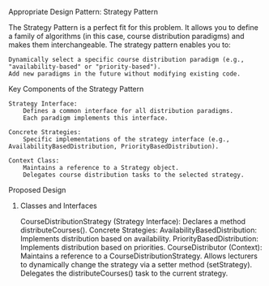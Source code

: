 Appropriate Design Pattern: Strategy Pattern

The Strategy Pattern is a perfect fit for this problem. It allows you to define a family of algorithms (in this case, course distribution paradigms) and makes them interchangeable. The strategy pattern enables you to:

    Dynamically select a specific course distribution paradigm (e.g., "availability-based" or "priority-based").
    Add new paradigms in the future without modifying existing code.

Key Components of the Strategy Pattern

    Strategy Interface:
        Defines a common interface for all distribution paradigms.
        Each paradigm implements this interface.

    Concrete Strategies:
        Specific implementations of the strategy interface (e.g., AvailabilityBasedDistribution, PriorityBasedDistribution).

    Context Class:
        Maintains a reference to a Strategy object.
        Delegates course distribution tasks to the selected strategy.

Proposed Design
1. Classes and Interfaces

    CourseDistributionStrategy (Strategy Interface): Declares a method distributeCourses().
    Concrete Strategies:
        AvailabilityBasedDistribution: Implements distribution based on availability.
        PriorityBasedDistribution: Implements distribution based on priorities.
    CourseDistributor (Context):
        Maintains a reference to a CourseDistributionStrategy.
        Allows lecturers to dynamically change the strategy via a setter method (setStrategy).
        Delegates the distributeCourses() task to the current strategy.